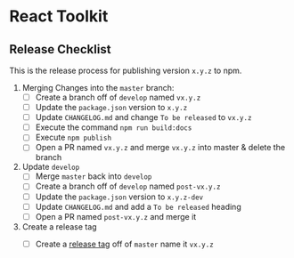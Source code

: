 # React Toolkit
## Release Checklist

This is the release process for publishing version `x.y.z` to npm.

1. Merging Changes into the `master` branch:
    - [ ] Create a branch off of `develop` named `vx.y.z`
    - [ ] Update the `package.json` version to `x.y.z`
    - [ ] Update `CHANGELOG.md` and change `To be released` to `vx.y.z`
    - [ ] Execute the command `npm run build:docs`
    - [ ] Execute `npm publish`
    - [ ] Open a PR named `vx.y.z` and merge `vx.y.z` into master & delete the branch

1. Update `develop`
    - [ ] Merge `master` back into `develop`
    - [ ] Create a branch off of `develop` named `post-vx.y.z`
    - [ ] Update the `package.json` version to `x.y.z-dev`
    - [ ] Update `CHANGELOG.md` and add a `To be released` heading
    - [ ] Open a PR named `post-vx.y.z` and merge it

1. Create a release tag
    - [ ] Create a [release tag](https://github.com/tony-dinh/react-toolkit/releases) off of `master` name it `vx.y.z`


